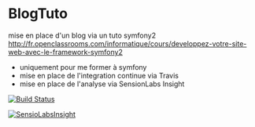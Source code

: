 
BlogTuto
========================

mise en place d'un blog via un tuto symfony2
http://fr.openclassrooms.com/informatique/cours/developpez-votre-site-web-avec-le-framework-symfony2

- uniquement pour me former à symfony
- mise en place de l'integration continue via Travis
- mise en place de l'analyse via SensionLabs Insight


[![Build Status](https://travis-ci.org/bdejacobet/BlogTuto.svg?branch=master)](https://travis-ci.org/bdejacobet/BlogTuto)


[![SensioLabsInsight](https://insight.sensiolabs.com/projects/94ad6866-a596-4429-8bef-759b7933c7c2/mini.png)](https://insight.sensiolabs.com/projects/94ad6866-a596-4429-8bef-759b7933c7c2)

